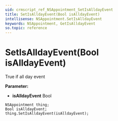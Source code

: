 ```yaml
---
uid: crmscript_ref_NSAppointment_SetIsAlldayEvent
title: SetIsAlldayEvent(Bool isAlldayEvent)
intellisense: NSAppointment.SetIsAlldayEvent
keywords: NSAppointment, GetIsAlldayEvent
so.topic: reference
---
```


# SetIsAlldayEvent(Bool isAlldayEvent)

True if all day event

**Parameter:** 
* **isAlldayEvent** Bool

```crmscript
NSAppointment thing;
Bool isAlldayEvent;
thing.SetIsAlldayEvent(isAlldayEvent);
```

